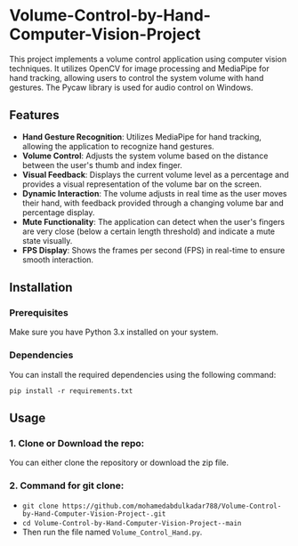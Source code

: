 # Volume-Control-by-Hand-Computer-Vision-Project

This project implements a volume control application using computer vision techniques. It utilizes OpenCV for image processing and MediaPipe for hand tracking, allowing users to control the system volume with hand gestures. The Pycaw library is used for audio control on Windows.

## Features
- **Hand Gesture Recognition**: Utilizes MediaPipe for hand tracking, allowing the application to recognize hand gestures.
- **Volume Control**: Adjusts the system volume based on the distance between the user's thumb and index finger.
- **Visual Feedback**: Displays the current volume level as a percentage and provides a visual representation of the volume bar on the screen.
- **Dynamic Interaction**: The volume adjusts in real time as the user moves their hand, with feedback provided through a changing volume bar and percentage display.
- **Mute Functionality**: The application can detect when the user's fingers are very close (below a certain length threshold) and indicate a mute state visually.
- **FPS Display**: Shows the frames per second (FPS) in real-time to ensure smooth interaction.

## Installation

### Prerequisites
Make sure you have Python 3.x installed on your system.

### Dependencies
You can install the required dependencies using the following command:

`pip install -r requirements.txt`

## Usage

### 1. Clone or Download the repo:
You can either clone the repository or download the zip file.

### 2. Command for git clone:
- `git clone https://github.com/mohamedabdulkadar788/Volume-Control-by-Hand-Computer-Vision-Project-.git`
- `cd Volume-Control-by-Hand-Computer-Vision-Project--main`
- Then run the file named `Volume_Control_Hand.py`.
